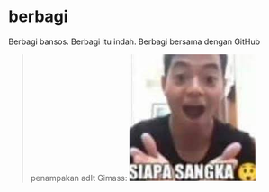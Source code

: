 # berbagi
Berbagi bansos. Berbagi itu indah. Berbagi bersama dengan GitHub

> penampakan adIt Gimass: ![Adit GMZ](./nani.jpg)